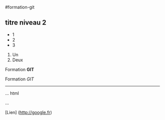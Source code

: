 #formation-git

## titre niveau 2

+ 1
+ 2
+ 3
 
1. Un
2. Deux


Formation **GIT**

Formation *GIT*

---

... html
<html></html>
...

[Lien] (http://google.fr)
